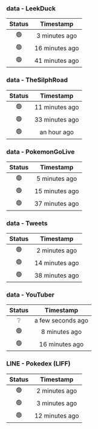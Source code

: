 ### data - LeekDuck
| Status | Timestamp |
|:------:|:---------:|
| 🟢 | 3 minutes ago |
| 🟢 | 16 minutes ago |
| 🟢 | 41 minutes ago |

### data - TheSilphRoad
| Status | Timestamp |
|:------:|:---------:|
| 🟢 | 11 minutes ago |
| 🟢 | 33 minutes ago |
| 🟢 | an hour ago |

### data - PokemonGoLive
| Status | Timestamp |
|:------:|:---------:|
| 🟢 | 5 minutes ago |
| 🟢 | 15 minutes ago |
| 🟢 | 37 minutes ago |

### data - Tweets
| Status | Timestamp |
|:------:|:---------:|
| 🟢 | 2 minutes ago |
| 🟢 | 14 minutes ago |
| 🟢 | 38 minutes ago |

### data - YouTuber
| Status | Timestamp |
|:------:|:---------:|
| ❔ | a few seconds ago |
| 🟢 | 8 minutes ago |
| 🟢 | 16 minutes ago |

### LINE - Pokedex (LIFF)
| Status | Timestamp |
|:------:|:---------:|
| 🟢 | 2 minutes ago |
| 🟢 | 3 minutes ago |
| 🟢 | 12 minutes ago |

